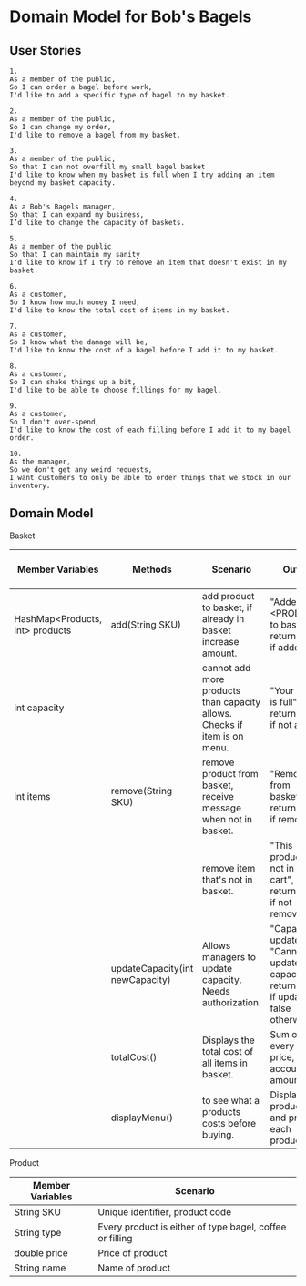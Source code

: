 # Domain Model for Bob's Bagels

## User Stories

```
1.
As a member of the public,
So I can order a bagel before work,
I'd like to add a specific type of bagel to my basket.
```

```
2.
As a member of the public,
So I can change my order,
I'd like to remove a bagel from my basket.
```

```
3.
As a member of the public,
So that I can not overfill my small bagel basket
I'd like to know when my basket is full when I try adding an item beyond my basket capacity.
```

```
4.
As a Bob's Bagels manager,
So that I can expand my business,
I’d like to change the capacity of baskets.
```

```
5.
As a member of the public
So that I can maintain my sanity
I'd like to know if I try to remove an item that doesn't exist in my basket.
```

```
6.
As a customer,
So I know how much money I need,
I'd like to know the total cost of items in my basket.
```

```
7.
As a customer,
So I know what the damage will be,
I'd like to know the cost of a bagel before I add it to my basket.
```

```
8.
As a customer,
So I can shake things up a bit,
I'd like to be able to choose fillings for my bagel.
```

```
9.
As a customer,
So I don't over-spend,
I'd like to know the cost of each filling before I add it to my bagel order.
```

```
10.
As the manager,
So we don't get any weird requests,
I want customers to only be able to order things that we stock in our inventory.
```

## Domain Model

Basket

| Member Variables                | Methods                         | Scenario                                                                  | Output                                                                                       | Satisfies User Story |
|---------------------------------|---------------------------------|---------------------------------------------------------------------------|----------------------------------------------------------------------------------------------|----------------------|
| HashMap<Products, int> products | add(String SKU)                 | add product to basket, if already in basket increase amount.              | "Added <PRODUCT\> to basket", returns true if added.                                         | S1 & S8 & S10        |
| int capacity                    |                                 | cannot add more products than capacity allows. Checks if item is on menu. | "Your basket is full", returns false if not added.                                           | S3                   |
| int items                       | remove(String SKU)              | remove product from basket, receive message when not in basket.           | "Removed <PRODUCT> from basket", returns true if removed.                                    | S2                   |
|                                 |                                 | remove item that's not in basket.                                         | "This product is not in your cart", returns false if not removed.                            | S5                   |
|                                 | updateCapacity(int newCapacity) | Allows managers to update capacity. Needs authorization.                  | "Capacity updated." \|\| "Cannot update capacity." returns true if updated, false otherwise. | S4                   |
|                                 | totalCost()                     | Displays the total cost of all items in basket.                           | Sum of every item's price, takes account of amounts.                                         | S6                   |
|                                 | displayMenu()                   | to see what a products costs before buying.                               | Displays products and price of each product.                                                 | S7 & S9              |

Product

| Member Variables | Scenario                                                 |
|------------------|----------------------------------------------------------|
| String SKU       | Unique identifier, product code                          |
| String type      | Every product is either of type bagel, coffee or filling |
| double price     | Price of product                                         |
| String name      | Name of product                                          |




